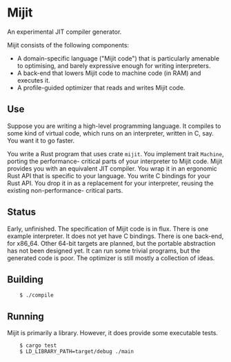 Mijit
=====

An experimental JIT compiler generator.

Mijit consists of the following components:

- A domain-specific language ("Mijit code") that is
  particularly amenable to optimising, and barely
  expressive enough for writing interpreters.
- A back-end that lowers Mijit code to machine code
  (in RAM) and executes it.
- A profile-guided optimizer that reads and writes
  Mijit code.

Use
---

Suppose you are writing a high-level programming
language. It compiles to some kind of virtual code,
which runs on an interpreter, written in C, say. You
want it to go faster.

You write a Rust program that uses crate `mijit`. You
implement trait `Machine`, porting the performance-
critical parts of your interpreter to Mijit code.
Mijit provides you with an equivalent JIT compiler.
You wrap it in an ergonomic Rust API that is specific
to your language. You write C bindings for your Rust
API. You drop it in as a replacement for your
interpreter, reusing the existing non-performance-
critical parts.

Status
------

Early, unfinished. The specification of Mijit code
is in flux. There is one example interpreter. It does
not yet have C bindings. There is one back-end, for
x86_64. Other 64-bit targets are planned, but the
portable abstraction has not been designed yet.
It can run some trivial programs, but the generated
code is poor. The optimizer is still mostly a collection
of ideas.

Building
--------

```
    $ ./compile
```

Running
-------

Mijit is primarily a library. However, it does provide
some executable tests.

```
    $ cargo test
    $ LD_LIBRARY_PATH=target/debug ./main
```
